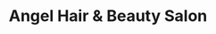---
title: "Angel Hair & Beauty Salon"
url: /etobicoke/angel-hair-und-beauty-salon/
shop: Kosmetik
---